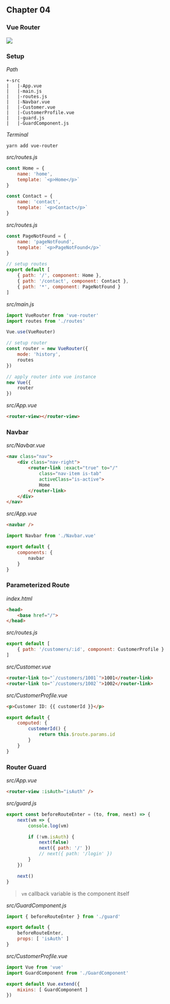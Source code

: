 ## Chapter 04

### Vue Router

![](https://i.cubeupload.com/pSeOgX.png)

### Setup

*Path*

```
+-src
|   |-App.vue
|   |-main.js
|   |-routes.js
|   |-Navbar.vue
|   |-Customer.vue
|   |-CustomerProfile.vue
|   |-guard.js
|   |-GuardComponent.js
```

*Terminal*

```
yarn add vue-router
```

*src/routes.js*

```js
const Home = {
    name: 'home',
    template: `<p>Home</p>`
}

const Contact = {
    name: 'contact',
    template: `<p>Contact</p>`
}
```

*src/routes.js*

```js
const PageNotFound = {
    name: 'pageNotFound',
    template: `<p>PageNotFound</p>`
}

// setup routes
export default [
    { path: '/', component: Home },
    { path: '/contact', component: Contact },
    { path: '*', component: PageNotFound }
]
```

*src/main.js*

```js
import VueRouter from 'vue-router'
import routes from './routes'

Vue.use(VueRouter)

// setup router
const router = new VueRouter({
    mode: 'history',
    routes
})

// apply router into vue instance
new Vue({
    router
})
```

*src/App.vue*

```html
<router-view></router-view>
```

### Navbar

*src/Navbar.vue*

```html
<nav class="nav">
    <div class="nav-right">
        <router-link :exact="true" to="/"
            class="nav-item is-tab"
            activeClass="is-active">
            Home
        </router-link>
    </div>
</nav>
```

*src/App.vue*

```html
<navbar />
```

```js
import Navbar from './Navbar.vue'

export default {
    components: {
        navbar
    }
}
```

### Parameterized Route

*index.html*

```html
<head>
    <base href="/">
</head>
```

*src/routes.js*

```js
export default [
    { path: '/customers/:id', component: CustomerProfile }
]
```

*src/Customer.vue*

```html
<router-link to="`/customers/1001`">1001</router-link>
<router-link to="`/customers/1002`">1002</router-link>
```

*src/CustomerProfile.vue*

```html
<p>Customer ID: {{ customerId }}</p>
```

```js
export default {
    computed: {
        customerId() {
            return this.$route.params.id
        }
    }
}
```

### Router Guard

*src/App.vue*

```html
<router-view :isAuth="isAuth" />
```

*src/guard.js*

```js
export const beforeRouteEnter = (to, from, next) => {
    next(vm => {
        console.log(vm)

        if (!vm.isAuth) {
            next(false)
            next({ path: '/' })
            // next({ path: '/login' })
        }
    })

    next()
}
```

> `vm` callback variable is the component itself

*src/GuardComponent.js*

```js
import { beforeRouteEnter } from './guard'

export default {
    beforeRouteEnter,
    props: [ 'isAuth' ]
}
```

*src/CustomerProfile.vue*

```js
import Vue from 'vue'
import GuardComponent from './GuardComponent'

export default Vue.extend({
    mixins: [ GuardComponent ]
})
```
